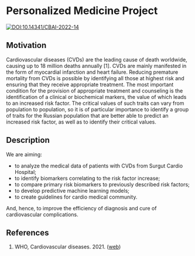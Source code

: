 # Personalized Medicine Project
[![DOI:10.14341/CBAI-2022-14](http://img.shields.io/badge/DOI-10.14341/CBAI.2022.14-B31B1B.svg)](https://doi.org/10.14341/CBAI-2022-14)

## Motivation
Cardiovascular diseases (CVDs) are the leading cause of death worldwide, causing up to 18 million deaths annually [1]. CVDs are mainly manifested in the form of myocardial infarction and heart failure. Reducing premature mortality from CVDs is possible by identifying all those at highest risk and ensuring that they receive appropriate treatment. The most important condition for the provision of appropriate treatment and counseling is the identification of a clinical or biochemical markers, the value of which leads to an increased risk factor. The critical values of such traits can vary from population to population, so it is of particular importance to identify a group of traits for the Russian population that are better able to predict an increased risk factor, as well as to identify their critical values.

## Description
We are aiming:
- to analyze the medical data of patients with CVDs from Surgut Cardio Hospital; 
- to identify biomarkers correlating to the risk factor increase;
- to compare primary risk biomarkers to previously described risk factors; 
- to develop predictive machine learning models;  
- to create guidelines for cardio medical community.

And, hence, to improve the efficiency of diagnosis and cure of cardiovascular complications.


## References
1. WHO, Cardiovascular diseases. 2021. ([web](https://www.who.int/news-room/fact-sheets/detail/cardiovascular-diseases-(cvds)))
